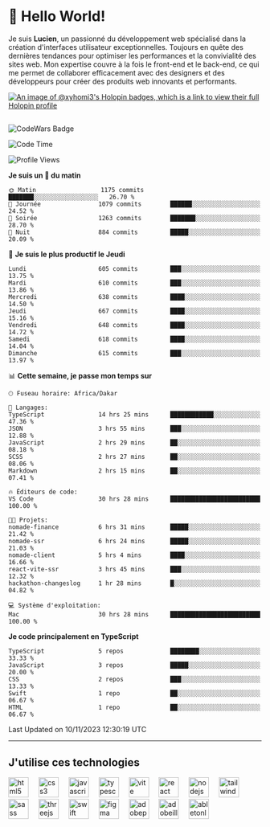 # 👋 Hello World!

Je suis **Lucien**, un passionné du développement web spécialisé dans la création d'interfaces utilisateur exceptionnelles. Toujours en quête des dernières tendances pour optimiser les performances et la convivialité des sites web. Mon expertise couvre à la fois le front-end et le back-end, ce qui me permet de collaborer efficacement avec des designers et des développeurs pour créer des produits web innovants et performants.

[![An image of @xyhomi3's Holopin badges, which is a link to view their full Holopin profile](https://holopin.me/xyhomi3)](https://holopin.io/@xyhomi3)

##

![CodeWars Badge](https://www.codewars.com/users/xyhomi3/badges/small)

<!--START_SECTION:waka-->
![Code Time](http://img.shields.io/badge/Code%20Time-211%20hrs%2045%20mins-blue)

![Profile Views](http://img.shields.io/badge/Vues%20du%20profil-21-blue)

**Je suis un 🐤 du matin** 

```text
🌞 Matin                  1175 commits        ███████░░░░░░░░░░░░░░░░░░   26.70 % 
🌆 Journée                1079 commits        ██████░░░░░░░░░░░░░░░░░░░   24.52 % 
🌃 Soirée                 1263 commits        ███████░░░░░░░░░░░░░░░░░░   28.70 % 
🌙 Nuit                   884 commits         █████░░░░░░░░░░░░░░░░░░░░   20.09 % 
```
📅 **Je suis le plus productif le Jeudi** 

```text
Lundi                    605 commits         ███░░░░░░░░░░░░░░░░░░░░░░   13.75 % 
Mardi                    610 commits         ███░░░░░░░░░░░░░░░░░░░░░░   13.86 % 
Mercredi                 638 commits         ████░░░░░░░░░░░░░░░░░░░░░   14.50 % 
Jeudi                    667 commits         ████░░░░░░░░░░░░░░░░░░░░░   15.16 % 
Vendredi                 648 commits         ████░░░░░░░░░░░░░░░░░░░░░   14.72 % 
Samedi                   618 commits         ████░░░░░░░░░░░░░░░░░░░░░   14.04 % 
Dimanche                 615 commits         ███░░░░░░░░░░░░░░░░░░░░░░   13.97 % 
```


📊 **Cette semaine, je passe mon temps sur** 

```text
🕑︎ Fuseau horaire: Africa/Dakar

💬 Langages: 
TypeScript               14 hrs 25 mins      ████████████░░░░░░░░░░░░░   47.36 % 
JSON                     3 hrs 55 mins       ███░░░░░░░░░░░░░░░░░░░░░░   12.88 % 
JavaScript               2 hrs 29 mins       ██░░░░░░░░░░░░░░░░░░░░░░░   08.18 % 
SCSS                     2 hrs 27 mins       ██░░░░░░░░░░░░░░░░░░░░░░░   08.06 % 
Markdown                 2 hrs 15 mins       ██░░░░░░░░░░░░░░░░░░░░░░░   07.41 % 

🔥 Éditeurs de code: 
VS Code                  30 hrs 28 mins      █████████████████████████   100.00 % 

🐱‍💻 Projets: 
nomade-finance           6 hrs 31 mins       █████░░░░░░░░░░░░░░░░░░░░   21.42 % 
nomade-ssr               6 hrs 24 mins       █████░░░░░░░░░░░░░░░░░░░░   21.03 % 
nomade-client            5 hrs 4 mins        ████░░░░░░░░░░░░░░░░░░░░░   16.66 % 
react-vite-ssr           3 hrs 45 mins       ███░░░░░░░░░░░░░░░░░░░░░░   12.32 % 
hackathon-changeslog     1 hr 28 mins        █░░░░░░░░░░░░░░░░░░░░░░░░   04.82 % 

💻 Système d'exploitation: 
Mac                      30 hrs 28 mins      █████████████████████████   100.00 % 
```

**Je code principalement en TypeScript** 

```text
TypeScript               5 repos             ████████░░░░░░░░░░░░░░░░░   33.33 % 
JavaScript               3 repos             █████░░░░░░░░░░░░░░░░░░░░   20.00 % 
CSS                      2 repos             ███░░░░░░░░░░░░░░░░░░░░░░   13.33 % 
Swift                    1 repo              ██░░░░░░░░░░░░░░░░░░░░░░░   06.67 % 
HTML                     1 repo              ██░░░░░░░░░░░░░░░░░░░░░░░   06.67 % 
```




 Last Updated on 10/11/2023 12:30:19 UTC
<!--END_SECTION:waka-->
---

## J'utilise ces technologies

<div align="left">
  <img src="https://skillicons.dev/icons?i=html" height="40" alt="html5 logo"  />
  <img width="12" />
  <img src="https://skillicons.dev/icons?i=css" height="40" alt="css3 logo"  />
  <img width="12" />
  <img src="https://skillicons.dev/icons?i=js" height="40" alt="javascript logo"  />
  <img width="12" />
  <img src="https://skillicons.dev/icons?i=ts" height="40" alt="typescript logo"  />
  <img width="12" />
  <img src="https://skillicons.dev/icons?i=vite" height="40" alt="vite logo"  />
  <img width="12" />
  <img src="https://skillicons.dev/icons?i=react" height="40" alt="react logo"  />
  <img width="12" />
  <img src="https://cdn.jsdelivr.net/gh/devicons/devicon/icons/nodejs/nodejs-original.svg" height="40" alt="nodejs logo"  />
  <img width="12" />
  <img src="https://skillicons.dev/icons?i=tailwind" height="40" alt="tailwindcss logo"  />
  <img width="12" />
  <img src="https://skillicons.dev/icons?i=sass" height="40" alt="sass logo"  />
  <img width="12" />
  <img src="https://skillicons.dev/icons?i=threejs" height="40" alt="threejs logo"  />
  <img width="12" />
  <img src="https://skillicons.dev/icons?i=swift" height="40" alt="swift logo"  />
  <img width="12" />
  <img src="https://skillicons.dev/icons?i=figma" height="40" alt="figma logo"  />
  <img width="12" />
  <img src="https://skillicons.dev/icons?i=ps" height="40" alt="adobephotoshop logo"  />
  <img width="12" />
  <img src="https://skillicons.dev/icons?i=ai" height="40" alt="adobeillustrator logo"  />
  <img width="12" />
  <img src="https://skillicons.dev/icons?i=ableton" height="40" alt="abletonlive logo"  />
</div>



